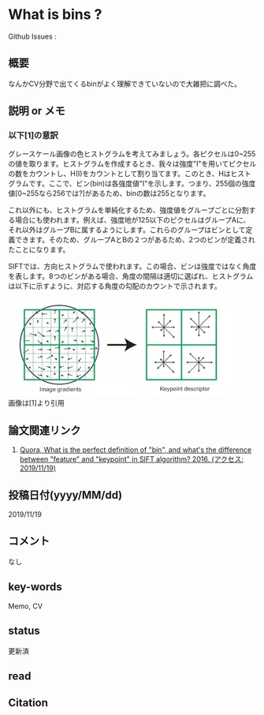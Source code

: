 # What is bins ?

Github Issues : []()  

## 概要
なんかCV分野で出てくるbinがよく理解できていないので大雑把に調べた。

## 説明 or メモ
### 以下[1]の意訳
グレースケール画像の色ヒストグラムを考えてみましょう。各ピクセルは0\~255の値を取ります。ヒストグラムを作成するとき、我々は強度"I"を用いてピクセルの数をカウントし、H(I)をカウントとして割り当てます。このとき、Hはヒストグラムです。ここで、ビン(bin)は各強度値"I"を示します。つまり、255個の強度値[0\~255なら256では?]があるため、binの数は255となります。

これ以外にも、ヒストグラムを単純化するため、強度値をグループごとに分割する場合にも使われます。例えば、強度地が125以下のピクセルはグループAに、それ以外はグループBに属するようにします。これらのグループはビンとして定義できます。そのため、グループAとBの２つがあるため、2つのビンが定義されたことになります。

SIFTでは、方向ヒストグラムで使われます。この場合、ビンは強度ではなく角度を表します。8つのビンがある場合、角度の間隔は適切に選ばれ、ヒストグラムは以下に示すように、対応する角度の勾配のカウントで示されます。

![fig1](img/Wib/fig1.png)  
画像は[1]より引用

## 論文関連リンク
1. [Quora, What is the perfect definition of "bin", and what's the difference between "feature" and "keypoint" in SIFT algorithm? 2016. (アクセス: 2019/11/19)](https://www.quora.com/What-is-the-perfect-definition-of-bin-and-whats-the-difference-between-feature-and-keypoint-in-SIFT-algorithm)

## 投稿日付(yyyy/MM/dd)
2019/11/19

## コメント
なし

## key-words
Memo, CV

## status
更新済

## read

## Citation
